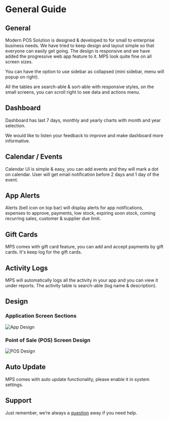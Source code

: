 # General Guide



## General

Modern POS Solution is designed & developed to for small to enterprise business needs. We have tried to keep design and layout simple so that everyone can easily get going. The design is responsive and we have added the progressive web app feature to it. MPS look quite fine on all screen sizes.

You can have the option to use sidebar as collapsed (mini sidebar, menu will popup on right).

All the tables are search-able & sort-able with responsive styles, on the small screens, you can scroll right to see data and actions menu.

## Dashboard

Dashboard has last 7 days, monthly and yearly charts with month and year selection.

We would like to listen your feedback to improve and make dashboard more informative.

## Calendar / Events

Calendar UI is simple & easy, you can add events and they will mark a dot on calendar. User will get email notification before 2 days and 1 day of the event.

## App Alerts

Alerts (bell icon on top bar) will display alerts for app notifications, expenses to approve, payments, low stock, expiring soon stock, coming recurring sales, customer & supplier due limit.

## Gift Cards

MPS comes with gift card feature, you can add and accept payments by gift cards. It's keep log for the gift cards.

## Activity Logs

MPS will automatically logs all the activity in your app and you can view it under reports. The activity table is search-able (log name & description).

## Design

### Application Screen Sections

<img src="content/img/app-design.png" alt="App Design" >

### Point of Sale (POS) Screen Design

<img src="content/img/pos-design.png" alt="POS Design" >

## Auto Update

MPS comes with auto update functionality, please enable it in system settings.

## Support

Just remember, we’re always a [question](https://tecdiary.net/support/modern-point-of-sale-solution/ask_question) away if you need help.
